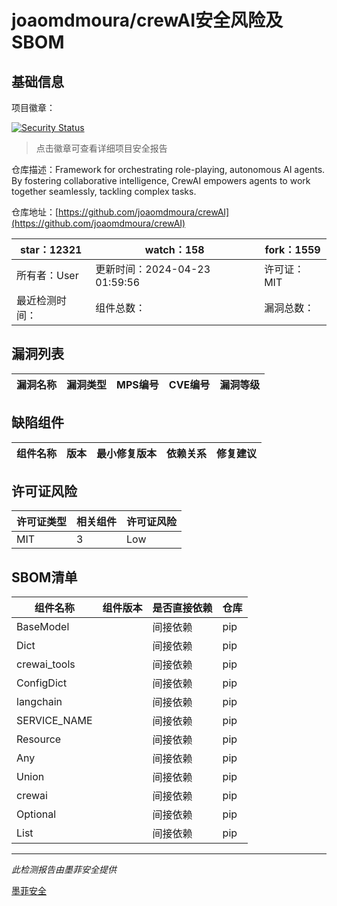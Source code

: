 # joaomdmoura/crewAI安全风险及SBOM

## 基础信息

项目徽章：

[![Security Status](https://www.murphysec.com/platform3/v31/badge/1782485801361203200.svg)](https://www.murphysec.com/console/report/1738641563397083136/1782485801361203200)

> 点击徽章可查看详细项目安全报告

仓库描述：Framework for orchestrating role-playing, autonomous AI agents. By fostering collaborative intelligence, CrewAI empowers agents to work together seamlessly, tackling complex tasks.

仓库地址：[https://github.com/joaomdmoura/crewAI](https://github.com/joaomdmoura/crewAI)

| star：12321 | watch：158 | fork：1559 |
| ----------- | -------------- | ------------ |
| 所有者：User | 更新时间：2024-04-23 01:59:56 | 许可证：MIT |
| 最近检测时间： | 组件总数： | 漏洞总数： |




## 漏洞列表

| 漏洞名称 | 漏洞类型 | MPS编号 | CVE编号 | 漏洞等级 |
| ------- | ------ | ------- | ------ | ----- |





## 缺陷组件

| 组件名称 | 版本 | 最小修复版本 | 依赖关系 | 修复建议 |
| -------- | ---- | ------------ | -------- | -------- |





## 许可证风险

| 许可证类型 | 相关组件 | 许可证风险 |
| ---------- | -------- | ---------- |
|MIT|3|Low|




## SBOM清单

| 组件名称 | 组件版本 | 是否直接依赖 | 仓库 |
| -------- | -------- | ------------ | ---- |
|BaseModel||间接依赖|pip|
|Dict||间接依赖|pip|
|crewai_tools||间接依赖|pip|
|ConfigDict||间接依赖|pip|
|langchain||间接依赖|pip|
|SERVICE_NAME||间接依赖|pip|
|Resource||间接依赖|pip|
|Any||间接依赖|pip|
|Union||间接依赖|pip|
|crewai||间接依赖|pip|
|Optional||间接依赖|pip|
|List||间接依赖|pip|


------

*此检测报告由墨菲安全提供*

[墨菲安全](www.murphysec.com)